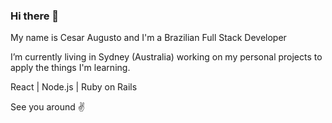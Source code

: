 ### Hi there 👋

My name is Cesar Augusto and I'm a Brazilian Full Stack Developer

I’m currently living in Sydney (Australia) working on my personal projects to apply the things I'm learning. 

React | Node.js | Ruby on Rails

See you around ✌
